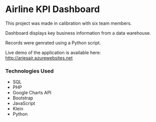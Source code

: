 # Airline KPI Dashboard

This project was made in calibration with six team members.

Dashboard displays key business information from a data warehouse.

Records were genrated using a Python script.

Live demo of the application is available here: http://ariesair.azurewebsites.net

### Technologies Used

- SQL
- PHP
- Google Charts API
- Bootstrap
- JavaScript
- Klein
- Python
